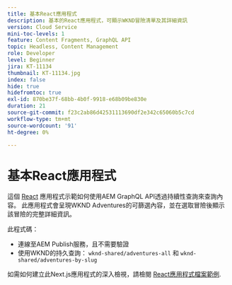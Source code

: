 ```yaml
---
title: 基本React應用程式
description: 基本的React應用程式，可顯示WKND冒險清單及其詳細資訊
version: Cloud Service
mini-toc-levels: 1
feature: Content Fragments, GraphQL API
topic: Headless, Content Management
role: Developer
level: Beginner
jira: KT-11134
thumbnail: KT-11134.jpg
index: false
hide: true
hidefromtoc: true
exl-id: 870be37f-68bb-4b0f-9918-e68b09be830e
duration: 21
source-git-commit: f23c2ab86d42531113690df2e342c65060b5c7cd
workflow-type: tm+mt
source-wordcount: '91'
ht-degree: 0%

---
```


# 基本React應用程式

這個 [React](https://reactjs.org/) 應用程式示範如何使用AEM GraphQL API透過持續性查詢來查詢內容。 此應用程式會呈現WKND Adventures的可篩選內容，並在選取冒險後顯示該冒險的完整詳細資訊。

此程式碼：

+ 連線至AEM Publish服務，且不需要驗證
+ 使用WKND的持久查詢： `wknd-shared/adventures-all` 和 `wknd-shared/adventures-by-slug`

如需如何建立此Next.js應用程式的深入檢視，請檢閱 [React應用程式檔案範例](../example-apps/react-app.md).
